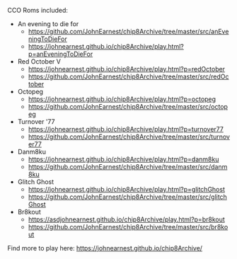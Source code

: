CCO Roms included:

- An evening to die for
  - https://github.com/JohnEarnest/chip8Archive/tree/master/src/anEveningToDieFor
  - https://johnearnest.github.io/chip8Archive/play.html?p=anEveningToDieFor
- Red October V
  - https://johnearnest.github.io/chip8Archive/play.html?p=redOctober
  - https://github.com/JohnEarnest/chip8Archive/tree/master/src/redOctober
- Octopeg
  - https://johnearnest.github.io/chip8Archive/play.html?p=octopeg
  - https://github.com/JohnEarnest/chip8Archive/tree/master/src/octopeg
- Turnover '77
  - https://johnearnest.github.io/chip8Archive/play.html?p=turnover77
  - https://github.com/JohnEarnest/chip8Archive/tree/master/src/turnover77
- Danm8ku
  - https://johnearnest.github.io/chip8Archive/play.html?p=danm8ku
  - https://github.com/JohnEarnest/chip8Archive/tree/master/src/danm8ku
- Glitch Ghost
  - https://johnearnest.github.io/chip8Archive/play.html?p=glitchGhost
  - https://github.com/JohnEarnest/chip8Archive/tree/master/src/glitchGhost
- Br8kout
  - https://asdjohnearnest.github.io/chip8Archive/play.html?p=br8kout
  - https://github.com/JohnEarnest/chip8Archive/tree/master/src/br8kout

Find more to play here:
https://johnearnest.github.io/chip8Archive/
